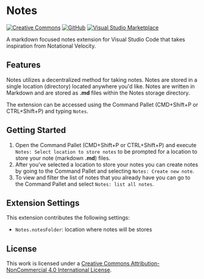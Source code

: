 # Notes

[![Creative Commons](https://flat.badgen.net/badge/license/CC-BY-NC-4.0/orange)](https://creativecommons.org/licenses/by-nc/4.0/)
[![GitHub](https://flat.badgen.net/github/release/dionmunk/vscode-notes/)](https://github.com/dionmunk/vscode-notes/releases)
[![Visual Studio Marketplace](https://vsmarketplacebadge.apphb.com/installs-short/dionmunk.vscode-notes.svg?style=flat-square)](https://marketplace.visualstudio.com/items?itemName=dionmunk.vscode-notes)

A markdown focused notes extension for Visual Studio Code that takes inspiration from Notational Velocity.

## Features

Notes utilizes a decentralized method for taking notes. Notes are stored in a single location (directory) located anywhere you'd like. Notes are written in Markdown and are stored as **.md** files within the Notes storage directory.

The extension can be accessed using the Command Pallet (CMD+Shift+P or CTRL+Shift+P) and typing `Notes`.

## Getting Started

1. Open the Command Pallet (CMD+Shift+P or CTRL+Shift+P) and execute `Notes: Select location to store notes` to be prompted for a location to store your note (markdown **.md**) files.
2. After you've selected a location to store your notes you can create notes by going to the Command Pallet and selecting `Notes: Create new note`.
3. To view and filter the list of notes that you already have you can go to the Command Pallet and select `Notes: list all notes`.

## Extension Settings

This extension contributes the following settings:

* `Notes.notesFolder`: location where notes will be stores

## License

This work is licensed under a [Creative Commons Attribution-NonCommercial 4.0 International License](https://creativecommons.org/licenses/by-nc/4.0/).
